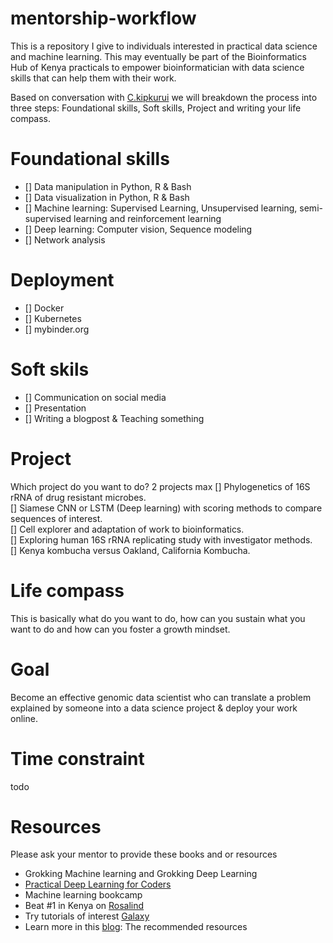 # mentorship-workflow
This is a repository I give to individuals interested in practical data science and machine learning. This may eventually be part of the Bioinformatics Hub of Kenya practicals to empower bioinformatician with data science skills that can help them with their work.

Based on conversation with [C.kipkurui](https://github.com/kipkurui) we will breakdown the process into three steps: Foundational skills, Soft skills, Project and writing your life compass.

# Foundational skills  
* [] Data manipulation in Python, R & Bash
* [] Data visualization in Python, R & Bash   
* [] Machine learning: Supervised Learning, Unsupervised learning, semi-supervised learning and reinforcement learning  
* [] Deep learning: Computer vision, Sequence modeling
* [] Network analysis  

# Deployment  
* [] Docker
* [] Kubernetes
* [] mybinder.org

# Soft skils  
* [] Communication on social media 
* [] Presentation
* [] Writing a blogpost & Teaching something  

# Project  
Which project do you want to do? 2 projects max
[] Phylogenetics of 16S rRNA of drug resistant microbes.  
[] Siamese CNN or LSTM (Deep learning) with scoring methods to compare sequences of interest.  
[] Cell explorer and adaptation of work to bioinformatics.  
[] Exploring human 16S rRNA replicating study with investigator methods.  
[] Kenya kombucha versus Oakland, California Kombucha.  

# Life compass   
This is basically what do you want to do, how can you sustain what you want to do and how can you foster a growth mindset.

# Goal 
Become an effective genomic data scientist who can translate a problem explained by someone into a data science project & deploy your work online.

# Time constraint
todo

# Resources   
Please ask your mentor to provide these books and or resources 
* Grokking Machine learning and Grokking Deep Learning  
* [Practical Deep Learning for Coders](course.fast.ai)
* Machine learning bookcamp  
* Beat #1 in Kenya on [Rosalind](https://rosalind.info/problems/locations/)
* Try tutorials of interest [Galaxy](https://training.galaxyproject.org/)
* Learn more in this [blog](https://www.notion.so/nyab/Nyabuti-M-c86690dc31a0462abff020498ac557a1): The recommended resources 
